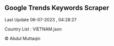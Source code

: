 

## Google Trends Keywords Scraper 
 
Last Update 06-07-2023 , 04:28:27

Country List :
VIETNAM.json



© Abdul Muttaqin 
